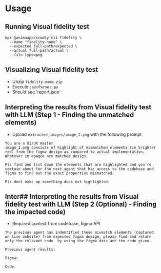 # Usage

## Running Visual fidelity test

```shell
npx @animaapp/scooby-cli fidelity \
  --name "fidelity-name" \
  --expected full-path/expected \
  --actual full-path/actual \
  --file-type=png
```

## Visualizing Visual fidelity test
- Unzip `fidelity-name.zip` 
- Execute `jsonParser.py`
- Should see 'report.json'

## Interpreting the results from Visual fidelity test with LLM (Step 1 - Finding the unmatched elements)
- Upload `extracted_images/image_2.png` with the following prompt
```text
You are a UI/UX master
image_2.png consists of highlight of mismatched elements (in brighter red) from the figma design as compared to actual implementation. Whatever in opaque are matched design.

Pls find and list down the elements that are highlighted and you're certain about for the next agent that has access to the codebase and figma to find out the exact properties mismatched.

Pls dont make up something does not highlighted.
```

## Inter## Interpreting the results from Visual fidelity test with LLM (Step 2 (Optional) - Finding the impacted code)
- Required context from codebase, figma API
```text
The previous agent has indentified these mismatch elements (Captured on live website) from expected figma design, please find and return only the relavant code  by using the figma data and the code given. 

Previous agent results:

Figma:

Code:
```